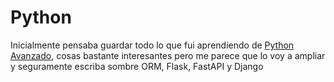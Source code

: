 # Python

Inicialmente pensaba guardar todo lo que fui aprendiendo de [Python Avanzado](Python_Avanzado.md), cosas bastante interesantes pero me parece que lo voy a ampliar y seguramente escriba sombre ORM, Flask, FastAPI y Django
